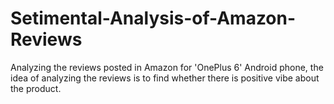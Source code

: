 # Setimental-Analysis-of-Amazon-Reviews
Analyzing the reviews posted in Amazon for 'OnePlus 6' Android phone, the idea of analyzing the reviews is to find whether there is positive vibe about the product.
